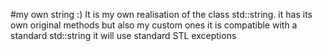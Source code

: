 #my own string
:)
It is my own realisation of the class std::string. it has its own original methods but also my custom ones
it is compatible with a standard std::string
it will use standard STL exceptions 

